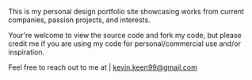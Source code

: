 This is my personal design portfolio site showcasing works from current companies, passion projects, and interests.

Your're welcome to view the source code and fork my code, but please credit me if you are using my code for personal/commercial use and/or inspiration.

Feel free to reach out to me at | kevin.keen99@gmail.com

